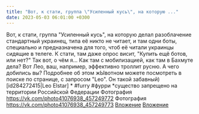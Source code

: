 ```yaml
---
title: "Вот, к стати, группа \"Усиленный кусь\", на которую ..."
date: 2023-05-03 06:01:00 +0300
---
```


Вот, к стати, группа "Усиленный кусь", на которую делал разоблачение стандартный украинец, типа её никто не читает, и там одни боты, специально и предназначена для того, чтоб её читали украинцы сидящие в телеге. К стати, там даже опрос висит, "Купить ещё ботов, или нет?"
Так вот, о чём я... Как там с мобилизацией, как там в Бахмуте дела? Вот Лео, ваш, например, эффективно троллит русню. А чего добились вы?
Подробнее об этом жЫвотном можете посмотреть в поиске по странице, с запросом "Leo". Он такой забавный)
[id284272415|Leo Elstar] *
#furry #фурри
*существо запрещено на территории Российской Федерации
Фотография
<a class="vk-attach" href="https://vk.com/photo41076938_457249772">https://vk.com/photo41076938_457249772</a>
Фотография
<a class="vk-attach" href="https://vk.com/photo41076938_457249773">https://vk.com/photo41076938_457249773</a>
<a class="vk-attach" href="https://vk.com/photo41076938_457249772">Вложение</a>
<a class="vk-attach" href="https://vk.com/photo41076938_457249773">Вложение</a>
